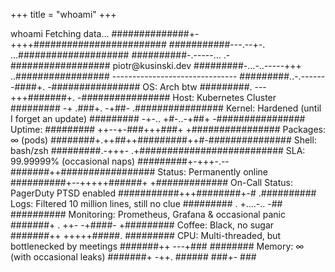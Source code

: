 +++
title = "whoami"
+++

<style>
    .hide-content {
        display: none;    
    }

    .show-content {
        display: block;
    }
</style>

<div id="animated-terminal" class="termynal show-content" data-ty-startDelay="100" data-ty-typeDelay="110" data-termynal>
    <span data-ty="input" data-ty-delay="500" data-ty-prompt="~/piotr/kusinski.dev/about >"> whoami</span>
    <span data-ty data-ty-delay="100">Fetching data...</span>
    <span data-ty="progress" data-ty-progressLength="50"></span>
    <span data-ty data-ty-delay="100"></span>
    <span data-ty data-ty-delay="30">##############+-++++########################</span>
    <span data-ty data-ty-delay="30">###########---.--+-. ...####################</span>
    <span data-ty data-ty-delay="30">##########-.-----...    .-##################    piotr@kusinski.dev</span>
    <span data-ty data-ty-delay="30">#########-...-..-----+++ ..#################    -------------------------------</span>
    <span data-ty data-ty-delay="30">#########..-.-------####+. -################    OS: Arch btw</span>
    <span data-ty data-ty-delay="30">#########. ---+++#######+. -################    Host: Kubernetes Cluster</span>
    <span data-ty data-ty-delay="30">######### -+  .###+. -+##- .################    Kernel: Hardened (until I forget an update)</span>
    <span data-ty data-ty-delay="30">######### -+-.. +#-..-+##+ -################    Uptime: <span id="sinceBirth"></span></span>
    <span data-ty data-ty-delay="30">######### ++--+-###+++###+ +################    Packages: ∞ (pods)</span>
    <span data-ty data-ty-delay="30">########+.++##++#########++#-###############    Shell: bash/zsh</span>
    <span data-ty data-ty-delay="30">#########.-+++- .+##########################    SLA: 99.99999% (occasional naps)</span>
    <span data-ty data-ty-delay="30">#########+-+++-.--#######++#################    Status: Permanently online</span>
    <span data-ty data-ty-delay="30">##########+--+++++######+     +#############    On-Call Status: PagerDuty PTSD enabled</span>
    <span data-ty data-ty-delay="30">###########+++########+-#        .##########    Logs: Filtered 10 million lines, still no clue</span>
    <span data-ty data-ty-delay="30">######### .  +....-.. -##         ##########    Monitoring: Prometheus, Grafana & occasional panic</span>
    <span data-ty data-ty-delay="30">#######+ .   ++-   -+####-        +#########    Coffee: Black, no sugar</span>
    <span data-ty data-ty-delay="30">#######++     +++++#####.          #########    CPU: Multi-threaded, but bottlenecked by meetings</span>
    <span data-ty data-ty-delay="30">#######++     ---+###               ########    Memory: ∞ (with occasional leaks)</span>
    <span data-ty data-ty-delay="30">#######+       -++.                   ######    </span>
    <span data-ty data-ty-delay="30">###+-                                    ###    </span>
    <span data-ty data-ty-delay="100"></span>
    <span data-ty="input" data-ty-delay="3600000" data-ty-prompt="~/piotr/kusinski.dev/about >"></span>
</div>

<pre id="static-terminal" class="neofetch hide-content">
> whoami

##############+-++++########################
###########---.--+-. ...####################    
##########-.-----...    .-##################    piotr@kusinski.dev
#########-...-..-----+++ ..#################    -------------------------------
#########..-.-------####+. -################    OS: Arch btw
#########. ---+++#######+. -################    Host: Kubernetes Cluster
######### -+  .###+. -+##- .################    Kernel: Hardened (until I forget an update)
######### -+-.. +#-..-+##+ -################    Uptime: <span id="sinceBirth"></span>
######### ++--+-###+++###+ +################    Packages: ∞ (pods)
########+.++##++#########++#-###############    Shell: bash/zsh
#########.-+++- .+##########################    SLA: 99.99999% (occasional naps)
#########+-+++-.--#######++#################    Status: Permanently online
##########+--+++++######+     +#############    On-Call Status: PagerDuty PTSD enabled
###########+++########+-#        .##########    Logs: Filtered 10 million lines, still no clue
######### .  +....-.. -##         ##########    Monitoring: Prometheus, Grafana & occasional panic
#######+ .   ++-   -+####-        +#########    Coffee: Black, no sugar
#######++     +++++#####.          #########    CPU: Multi-threaded, but still bottlenecked by meetings
#######++     ---+###               ########    Memory: ∞ (with occasional leaks)
#######+       -++.                   ######    
###+-                                    ###    

</pre>

<script>
let updateElapsedTime = () => {
    const birthDate = new Date("1997-02-13T09:30:00.000Z");

    let getElapsedTime = () => {
        const now = new Date();
        let years = now.getFullYear() - birthDate.getFullYear();
        let months = now.getMonth() - birthDate.getMonth();
        let days = now.getDate() - birthDate.getDate();
        let hours = now.getHours() - birthDate.getHours();
        let minutes = now.getMinutes() - birthDate.getMinutes();
        let seconds = now.getSeconds() - birthDate.getSeconds();

        /* Adjust for negative values */
        if (seconds < 0) {
            seconds += 60;
            minutes--;
        }
        if (minutes < 0) {
            minutes += 60;
            hours--;
        }
        if (hours < 0) {
            hours += 24;
            days--;
        }
        if (days < 0) {
            const lastMonth = new Date(now.getFullYear(), now.getMonth(), 0);
            days += lastMonth.getDate();
            months--;
        }
        if (months < 0) {
            months += 12;
            years--;
        }

        /* Ensure two-digit formatting */
        const formatTime = (num) => (num < 10 ? "0" + num : num);

        return `${years} years, ${months} months, ${days} days, ${formatTime(hours)}:${formatTime(minutes)}:${formatTime(seconds)}`;
    };

    let update = () => {
        document.getElementById("sinceBirth").textContent = getElapsedTime();
    };

    update();
    setInterval(update, 1000);
};

updateElapsedTime();
</script>
<script>
    function isMobileDevice() {
        return /Android|webOS|iPhone|iPad|iPod|BlackBerry|IEMobile|Opera Mini/i.test(navigator.userAgent);
    }

    let staticTerminal = document.getElementById("static-terminal");
    let animatedTerminal = document.getElementById("animated-terminal");

    if (isMobileDevice()) {
        animatedTerminal.classList.remove("show-content");
        animatedTerminal.classList.add("hide-content");
        staticTerminal.classList.add("show-content");
        staticTerminal.classList.remove("hide-content");
    }
</script>
